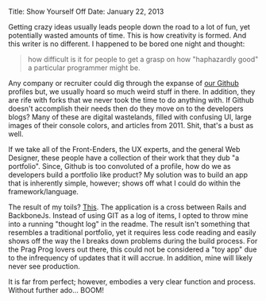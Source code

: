 Title: Show Yourself Off
Date: January 22, 2013

Getting crazy ideas usually leads people down the road to a lot of fun, yet 
potentially wasted amounts of time. This is how creativity is formed. And this 
writer is no different. I happened to be bored one night and thought: 

> how difficult is it for people to get a grasp on how "haphazardly good" a particular programmer might be.

Any company or recruiter could dig through the expanse of [our Github][1] 
profiles but, we usually hoard so much weird stuff in there. In addition, they 
are rife with forks that we never took the time to do anything with. If Github 
doesn't accomplish their needs then do they move on to the developers blogs? Many of these 
are digital wastelands, filled with confusing UI, large images of their console colors, 
and articles from 2011. Shit, that's a bust as well.

If we take all of the Front-Enders, the UX experts, and the general Web Designer, 
these people have a collection of their work that they dub "a portfolio". Since, 
Github is too convoluted of a profile, how do we as developers build a portfolio 
like product? My solution was to build an app that is inherently simple, however; 
shows off what I could do within the framework/language.

The result of my toils? [This][2]. The application is a cross between Rails and 
BackboneJs. Instead of using GIT as a log of items, I opted to throw mine into 
a running "thought log" in the readme. The result isn't something that resembles a traditional 
portfolio, yet it requires less code reading and easily shows off the way the 
I breaks down problems during the build process. For the Prag Prog lovers out there, 
this could not be considered a "toy app" due to the infrequency of updates that 
it will accrue. In addition, mine will likely never see production.

It is far from perfect; however, embodies a very clear function and process. Without further
ado... BOOM!

[1]: https://github.com/bradendouglass
[2]: https://github.com/bradendouglass/rails_presentation
